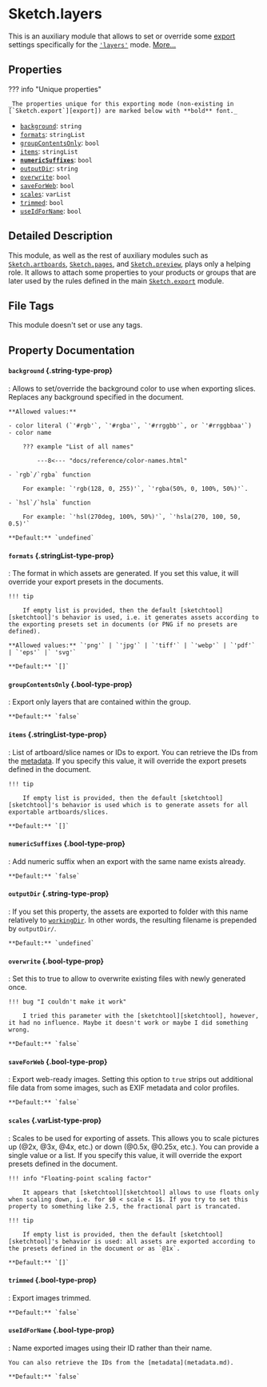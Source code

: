 # Sketch.layers

This is an auxiliary module that allows to set or override some [export][export] settings specifically for the [`'layers'`](index.md#mode) mode. [More…](#detailed-description)

## Properties

??? info "Unique properties"

	_The properties unique for this exporting mode (non-existing in [`Sketch.export`][export]) are marked below with **bold** font._

- [`background`](#background): `string`
- [`formats`](#formats): `stringList`
- [`groupContentsOnly`](#groupcontentsonly): `bool`
- [`items`](#items): `stringList`
- **[`numericSuffixes`](#numericsuffixes)**: `bool`
- [`outputDir`](#outputdir): `string`
- [`overwrite`](#overwrite): `bool`
- [`saveForWeb`](#saveforweb): `bool`
- [`scales`](#scales): `varList`
- [`trimmed`](#trimmed): `bool`
- [`useIdForName`](#useidforname): `bool`

## Detailed Description

This module, as well as the rest of auxiliary modules such as [`Sketch.artboards`][artboards], [`Sketch.pages`][pages], and [`Sketch.preview`][preview], plays only a helping role. It allows to attach some properties to your products or groups that are later used by the rules defined in the main [`Sketch.export`][export] module.

## File Tags

This module doesn't set or use any tags.

## Property Documentation

#### `background` {.string-type-prop}

:	Allows to set/override the background color to use when exporting slices. Replaces any background specified in the document.

	**Allowed values:**

	- color literal (`'#rgb'`, `'#rgba'`, `'#rrggbb'`, or `'#rrggbbaa'`)
	- color name

		??? example "List of all names"

			---8<--- "docs/reference/color-names.html"

	- `rgb`/`rgba` function

  		For example: `'rgb(128, 0, 255)'`, `'rgba(50%, 0, 100%, 50%)'`.

	- `hsl`/`hsla` function

  		For example: `'hsl(270deg, 100%, 50%)'`, `'hsla(270, 100, 50, 0.5)'`

	**Default:** `undefined`

#### `formats` {.stringList-type-prop}

:	The format in which assets are generated. If you set this value, it will override your export presets in the documents.

	!!! tip

		If empty list is provided, then the default [sketchtool][sketchtool]'s behavior is used, i.e. it generates assets according to the exporting presets set in documents (or PNG if no presets are defined).

	**Allowed values:** `'png'` | `'jpg'` | `'tiff'` | `'webp'` | `'pdf'` | `'eps'` |` 'svg'`

	**Default:** `[]`

#### `groupContentsOnly` {.bool-type-prop}

:	Export only layers that are contained within the group.

	**Default:** `false`

#### `items` {.stringList-type-prop}

:	List of artboard/slice names or IDs to export. You can retrieve the IDs from the [metadata](metadata.md). If you specify this value, it will override the export presets defined in the document.

	!!! tip

		If empty list is provided, then the default [sketchtool][sketchtool]'s behavior is used which is to generate assets for all exportable artboards/slices.

	**Default:** `[]`

#### `numericSuffixes` {.bool-type-prop}

:	Add numeric suffix when an export with the same name exists already.

	**Default:** `false`

#### `outputDir` {.string-type-prop}

:	If you set this property, the assets are exported to folder with this name relatively to [`workingDir`](#workingdir). In other words, the resulting filename is prepended by `outputDir/`.

	**Default:** `undefined`

#### `overwrite` {.bool-type-prop}

:	Set this to true to allow to overwrite existing files with newly generated once.

	!!! bug "I couldn't make it work"

		I tried this parameter with the [sketchtool][sketchtool], however, it had no influence. Maybe it doesn't work or maybe I did something wrong.

	**Default:** `false`

#### `saveForWeb` {.bool-type-prop}

:	Export web-ready images. Setting this option to `true` strips out additional file data from some images, such as EXIF metadata and color profiles.

	**Default:** `false`

#### `scales` {.varList-type-prop}

:	Scales to be used for exporting of assets. This allows you to scale pictures up (@2x, @3x, @4x, etc.) or down (@0.5x, @0.25x, etc.). You can provide a single value or a list. If you specify this value, it will override the export presets defined in the document.

	!!! info "Floating-point scaling factor"

		It appears that [sketchtool][sketchtool] allows to use floats only when scaling down, i.e. for $0 < scale < 1$. If you try to set this property to something like 2.5, the fractional part is trancated.

	!!! tip

		If empty list is provided, then the default [sketchtool][sketchtool]'s behavior is used: all assets are exported according to the presets defined in the document or as `@1x`.

	**Default:** `[]`

#### `trimmed` {.bool-type-prop}

:	Export images trimmed.

	**Default:** `false`

#### `useIdForName` {.bool-type-prop}

:	Name exported images using their ID rather than their name.

	You can also retrieve the IDs from the [metadata](metadata.md).

	**Default:** `false`


[export]: ./index.md
[metadata]: ./metadata.md
[layers]: ./layers.md
[artboards]: ./artboards.md
[pages]: ./pages.md
[preview]: ./preview.md

[sketchtool]: https://developer.sketch.com/cli/

